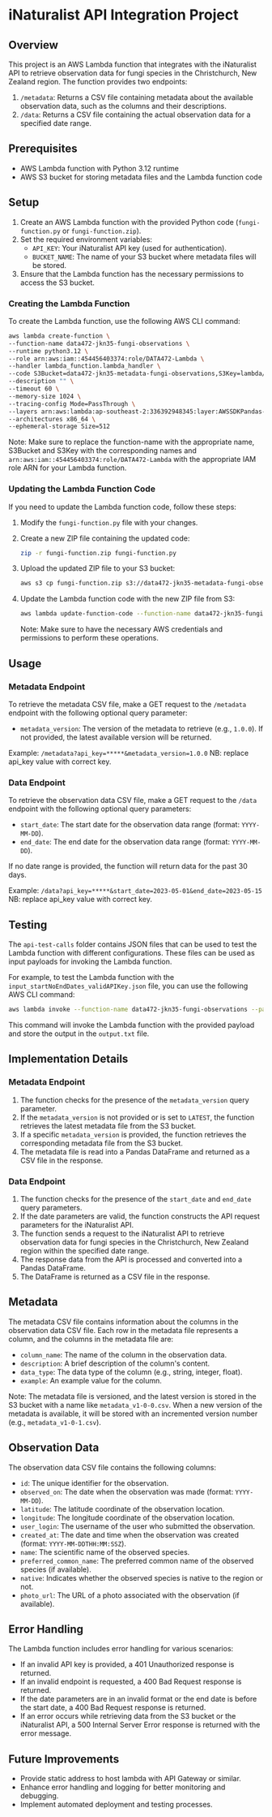 # iNaturalist API Integration Project

## Overview
This project is an AWS Lambda function that integrates with the iNaturalist API to retrieve observation data for fungi species in the Christchurch, New Zealand region. The function provides two endpoints:

1. `/metadata`: Returns a CSV file containing metadata about the available observation data, such as the columns and their descriptions.
2. `/data`: Returns a CSV file containing the actual observation data for a specified date range.

## Prerequisites
- AWS Lambda function with Python 3.12 runtime
- AWS S3 bucket for storing metadata files and the Lambda function code

## Setup
1. Create an AWS Lambda function with the provided Python code (`fungi-function.py` or `fungi-function.zip`).
2. Set the required environment variables:
   - `API_KEY`: Your iNaturalist API key (used for authentication).
   - `BUCKET_NAME`: The name of your S3 bucket where metadata files will be stored.
3. Ensure that the Lambda function has the necessary permissions to access the S3 bucket.

### Creating the Lambda Function
To create the Lambda function, use the following AWS CLI command:

```bash
aws lambda create-function \
--function-name data472-jkn35-fungi-observations \
--runtime python3.12 \
--role arn:aws:iam::454456403374:role/DATA472-Lambda \
--handler lambda_function.lambda_handler \
--code S3Bucket=data472-jkn35-metadata-fungi-observations,S3Key=lambda/fungi-function.zip \
--description "" \
--timeout 60 \
--memory-size 1024 \
--tracing-config Mode=PassThrough \
--layers arn:aws:lambda:ap-southeast-2:336392948345:layer:AWSSDKPandas-Python312:8 \
--architectures x86_64 \
--ephemeral-storage Size=512
```

Note: Make sure to replace the function-name with the appropriate name, S3Bucket and S3Key with the corresponding names and `arn:aws:iam::454456403374:role/DATA472-Lambda` with the appropriate IAM role ARN for your Lambda function.

### Updating the Lambda Function Code
If you need to update the Lambda function code, follow these steps:

1. Modify the `fungi-function.py` file with your changes.
2. Create a new ZIP file containing the updated code:

   ```bash
   zip -r fungi-function.zip fungi-function.py
   ```

3. Upload the updated ZIP file to your S3 bucket:

   ```bash
   aws s3 cp fungi-function.zip s3://data472-jkn35-metadata-fungi-observations/lambda/
   ```

4. Update the Lambda function code with the new ZIP file from S3:

   ```bash
   aws lambda update-function-code --function-name data472-jkn35-fungi-observations --s3-bucket data472-jkn35-metadata-fungi-observations --s3-key lambda/fungi-function.zip
   ```

   Note: Make sure to have the necessary AWS credentials and permissions to perform these operations.

## Usage
### Metadata Endpoint
To retrieve the metadata CSV file, make a GET request to the `/metadata` endpoint with the following optional query parameter:

- `metadata_version`: The version of the metadata to retrieve (e.g., `1.0.0`). If not provided, the latest available version will be returned.

Example: `/metadata?api_key=*****&metadata_version=1.0.0` 
NB: replace api_key value with correct key.

### Data Endpoint
To retrieve the observation data CSV file, make a GET request to the `/data` endpoint with the following optional query parameters:

- `start_date`: The start date for the observation data range (format: `YYYY-MM-DD`).
- `end_date`: The end date for the observation data range (format: `YYYY-MM-DD`).

If no date range is provided, the function will return data for the past 30 days.

Example: `/data?api_key=*****&start_date=2023-05-01&end_date=2023-05-15`
NB: replace api_key value with correct key.

## Testing
The `api-test-calls` folder contains JSON files that can be used to test the Lambda function with different configurations. These files can be used as input payloads for invoking the Lambda function.

For example, to test the Lambda function with the `input_startNoEndDates_validAPIKey.json` file, you can use the following AWS CLI command:

```bash
aws lambda invoke --function-name data472-jkn35-fungi-observations --payload file://api-test-calls/input_startNoEndDates_validAPIKey.json output.txt
```

This command will invoke the Lambda function with the provided payload and store the output in the `output.txt` file.

## Implementation Details
### Metadata Endpoint
1. The function checks for the presence of the `metadata_version` query parameter.
2. If the `metadata_version` is not provided or is set to `LATEST`, the function retrieves the latest metadata file from the S3 bucket.
3. If a specific `metadata_version` is provided, the function retrieves the corresponding metadata file from the S3 bucket.
4. The metadata file is read into a Pandas DataFrame and returned as a CSV file in the response.

### Data Endpoint
1. The function checks for the presence of the `start_date` and `end_date` query parameters.
2. If the date parameters are valid, the function constructs the API request parameters for the iNaturalist API.
3. The function sends a request to the iNaturalist API to retrieve observation data for fungi species in the Christchurch, New Zealand region within the specified date range.
4. The response data from the API is processed and converted into a Pandas DataFrame.
5. The DataFrame is returned as a CSV file in the response.

## Metadata
The metadata CSV file contains information about the columns in the observation data CSV file. Each row in the metadata file represents a column, and the columns in the metadata file are:

- `column_name`: The name of the column in the observation data.
- `description`: A brief description of the column's content.
- `data_type`: The data type of the column (e.g., string, integer, float).
- `example`: An example value for the column.

Note: The metadata file is versioned, and the latest version is stored in the S3 bucket with a name like `metadata_v1-0-0.csv`. When a new version of the metadata is available, it will be stored with an incremented version number (e.g., `metadata_v1-0-1.csv`).

## Observation Data
The observation data CSV file contains the following columns:

- `id`: The unique identifier for the observation.
- `observed_on`: The date when the observation was made (format: `YYYY-MM-DD`).
- `latitude`: The latitude coordinate of the observation location.
- `longitude`: The longitude coordinate of the observation location.
- `user_login`: The username of the user who submitted the observation.
- `created_at`: The date and time when the observation was created (format: `YYYY-MM-DDTHH:MM:SSZ`).
- `name`: The scientific name of the observed species.
- `preferred_common_name`: The preferred common name of the observed species (if available).
- `native`: Indicates whether the observed species is native to the region or not.
- `photo_url`: The URL of a photo associated with the observation (if available).

## Error Handling
The Lambda function includes error handling for various scenarios:

- If an invalid API key is provided, a 401 Unauthorized response is returned.
- If an invalid endpoint is requested, a 400 Bad Request response is returned.
- If the date parameters are in an invalid format or the end date is before the start date, a 400 Bad Request response is returned.
- If an error occurs while retrieving data from the S3 bucket or the iNaturalist API, a 500 Internal Server Error response is returned with the error message.

## Future Improvements
- Provide static address to host lambda with API Gateway or similar.
- Enhance error handling and logging for better monitoring and debugging.
- Implement automated deployment and testing processes.
